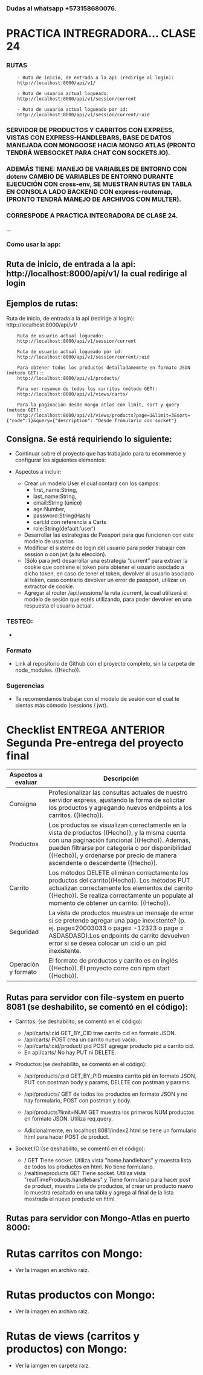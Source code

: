 
 ### Dudas al whatsapp +573158680076.
# PRACTICA INTREGRADORA... CLASE 24
###  RUTAS
        - Ruta de inicio, de entrada a la api (redirige al login): 
        http://localhost:8000/api/v1/

        - Ruta de usuario actual logueado:
        http://localhost:8000/api/v1/session/current

        - Ruta de usuario actual logueado por id:
        http://localhost:8000/api/v1/session/current/:uid

###  SERVIDOR DE PRODUCTOS Y CARRITOS CON EXPRESS, VISTAS CON EXPRESS-HANDLEBARS, BASE DE DATOS MANEJADA CON MONGOOSE HACIA MONGO ATLAS (PRONTO TENDRÁ WEBSOCKET PARA CHAT CON SOCKETS.IO). 
### ADEMÁS TIENE: MANEJO DE VARIABLES DE ENTORNO CON dotenv CAMBIO DE VARIABLES DE ENTORNO DURANTE EJECUCIÓN CON cross-env, SE MUESTRAN RUTAS EN TABLA EN CONSOLA LADO BACKEND CON express-routemap, (PRONTO TENDRÁ MANEJO DE ARCHIVOS CON MULTER).
### CORRESPODE A PRACTICA INTEGRADORA DE CLASE 24.
...
### Como usar la app:
<h2> Ruta de inicio, de entrada a la api:  http://localhost:8000/api/v1/  la cual redirige al login </h2>

 <h2>Ejemplos de rutas:</h2>
        Ruta de inicio, de entrada a la api (redirige al login): 
        http://localhost:8000/api/v1/

        Ruta de usuario actual logueado:
        http://localhost:8000/api/v1/session/current

        Ruta de usuario actual logueado por id:
        http://localhost:8000/api/v1/session/current/:uid

        Para obtener todos los productos detalladamemnte en formato JSON (método GET)::
        http://localhost:8000/api/v1/products/

        Para ver resumen de todos los carritos (método GET):
        http://localhost:8000/api/v1/views/carts/

        Para la paginación desde mongo atlas con limit, sort y query (método GET):
        http://localhost:8000/api/v1/views/products?page=1&limit=3&sort={"code":1}&query={"description": "Desde fromulario con socket"}
## Consigna. Se está requiriendo lo siguiente:
- Continuar sobre el proyecto que has trabajado para tu ecommerce y configurar los siguientes elementos:

- Aspectos a incluir:

    - Crear un modelo User el cual contará con los campos:
        - first_name:String,
        - last_name:String,
        - email:String (único)
        - age:Number,
        - password:String(Hash)
        - cart:Id con referencia a Carts
        - role:String(default:’user’)
    - Desarrollar las estrategias de Passport para que funcionen con este modelo de usuarios.
    - Modificar el sistema de login del usuario para poder trabajar con session o con jwt (a tu elección). 
    - (Sólo para jwt) desarrollar una estrategia “current” para extraer la cookie que contiene el token para obtener el usuario asociado a dicho token, en caso de tener el token, devolver al usuario asociado al token, caso contrario devolver un error de passport, utilizar un extractor de cookie.
    - Agregar al router /api/sessions/ la ruta /current, la cual utilizará el modelo de sesión que estés utilizando, para poder devolver en una respuesta el usuario actual.


### TESTEO:
- 

### Formato

- Link al repositorio de Github con el proyecto completo, sin la carpeta de node_modules. ((Hecho)).

### Sugerencias
- Te recomendamos trabajar con el modelo de sesión con el cual te sientas más cómodo (sessions / jwt).


# **Checklist  ENTREGA ANTERIOR Segunda Pre-entrega del proyecto final**		
     
|Aspectos a evaluar|	Descripción	|
| ------ | ------ |
|Consigna|	Profesionalizar las consultas actuales de nuestro servidor express, ajustando la forma de solicitar los productos y agregando nuevos endpoints a los carritos. ((Hecho)).|	
|Productos|	Los productos se visualizan correctamente en la vista de productos ((Hecho)), y la misma cuenta con una paginación funcional ((Hecho)). Además, pueden filtrarse por categoría o por disponibilidad ((Hecho)), y ordenarse por precio de manera ascendente o descendente ((Hecho)). |
|Carrito|   Los métodos DELETE eliminan correctamente los productos del carrito((Hecho)). Los métodos PUT actualizan correctamente los elementos del carrito ((Hecho)). Se realiza correctamente un populate al momento de obtener un carrito. ((Hecho)). |
|Seguridad| La vista de productos muestra un mensaje de error si se pretende agregar una page inexistente? (p. ej. page=20003033 o page= -12323 o page = ASDASDASD).Los endpoints de carrito devuelven error si se desea colocar un :cid o un :pid inexistente. |
|Operación y formato|	El formato de productos y carrito es en inglés ((Hecho)). El proyecto corre con npm start ((Hecho)).	|


## Rutas para servidor con file-system en puerto 8081 (se deshabilito, se comentó en el código):

- Carritos: (se deshabilito, se comentó en el código):
    - /api/carts/:cid   GET_BY_CID  trae carrito cid en formato JSON.
    - /api/carts/   POST crea un carrito nuevo vacío.
    - /api/carts/:cid/product/:pid  POST agregar producto pid a carrito cid.
    - En api/carts/  No hay PUT ni DELETE.

- Productos:(se deshabilito, se comentó en el código):
    - /api/products/:pid GET_BY_PID muestra carrito pid en formato JSON, PUT con postman body y params, DELETE con postman y params.
    - /api/products/ GET de todos los productos en formato JSON y no hay formulario, POST con postman y body.
    - /api/products?limit=NUM GET muestra los primeros NUM productos en formato JSON. Utiliza req.query.

    - Adicionalmente, en localhost:8081/index2.html se tiene un formulario html para hacer POST de product.

- Socket IO:(se deshabilito, se comentó en el código):
    - /    GET    Tiene socket. Utiliza vista "home.handlebars" y muestra lista de todos los productos en html. No tiene formulario.
    - /realtimeproducts  GET   Tiene socket. Utiliza vista "realTimeProducts.handlebars" y Tiene formulario para hacer post de product, muestra Lista de productos, al crear un producto nuevo lo muestra resaltado en una tabla y agrega al final de la lista mostrada el nuevo producto en html.

## Rutas para servidor con Mongo-Atlas en puerto 8000:

# Rutas carritos con Mongo:

- Ver la imagen en archivo raíz.

# Rutas productos con Mongo:

-  Ver la imagen en archivo raíz.

# Rutas de  views (carritos y productos) con Mongo: 

- Ver la iamgen en carpeta raíz.
